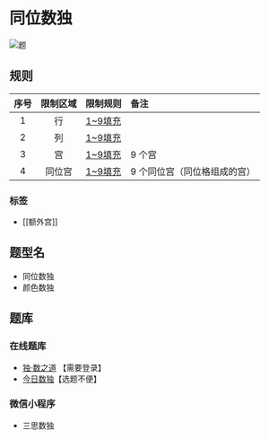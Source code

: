 # 同位数独

![题](https://cn.sudoku.today/pic/color9sameposition/19550_451838.png)

## 规则

| 序号  | 限制区域 | 限制规则    | 备注              |
|:---:|:----:|:--------|:----------------|
|  1  |  行   | [1~9填充] |                 |
|  2  |  列   | [1~9填充] |                 |
|  3  |  宫   | [1~9填充] | 9 个宫            |
|  4  | 同位宫  | [1~9填充] | 9 个同位宫（同位格组成的宫） |

### 标签

- [[额外宫]]

## 题型名

- 同位数独
- 颜色数独

## 题库

### 在线题库

- [独·数之道](http://www.sudokufans.org.cn/lx/game.index.php?type=x3) 【需要登录】
- [今日数独]【选题不便】

### 微信小程序

- 三思数独

[今日数独]: https://cn.sudoku.today/g-color-sudoku/

[1~9填充]: ../../../../../rules.md#1to9填充
